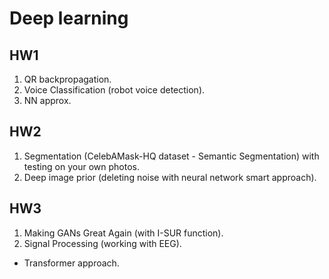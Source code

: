 # Deep learning

## HW1

1. QR backpropagation.
2. Voice Classification (robot voice detection).
3. NN approx.

## HW2

1. Segmentation (CelebAMask-HQ dataset - Semantic Segmentation) with testing on your own photos.
2. Deep image prior (deleting noise with neural network smart approach).

## HW3

1. Making GANs Great Again (with I-SUR function).
2. Signal Processing (working with EEG).
* Transformer approach.
